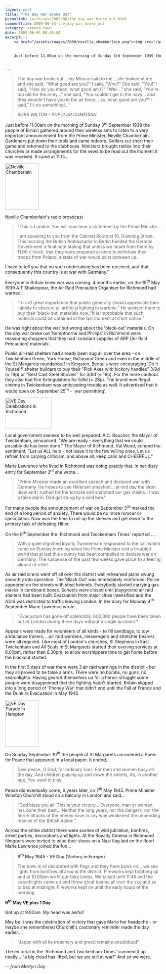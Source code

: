 ```yaml
---
layout: post
title: "The Day War Broke Out"
permalink: /archives/2009/06/the_day_war_broke_out.html
commentfile: 2009-06-04-the_day_war_broke_out
category: around_town
date: 2009-06-04 08:46:04
excerpt: |
    <a href="/assets/images/2009/neville_chamberlain.png"><img src="/assets/images/2009/neville_chamberlain-thumb.png" width="108" height="150" alt="Neville Chamberlain" class="photo right" /></a>
    
    
    Just before 11.00am on the morning of Sunday 3rd September 1939 the people of Britain gathered around their wireless sets to listen to a very important announcement from the Prime Minister, Neville Chamberlain. Gardeners put down their tools and came indoors. Golfers cut short their game and returned to the clubhouse. Ministers brought radios into their churches or made arrangements for the news to be read out the moment it was received. It came at 11.15...
    

---
```


> The day war broke out... my Missus said to me... she looked at me and she said, "What good are you?"
>  I said, "Who?"
>  She said, "You!"
>  I said, "How do you mean, what good am I?"
>  "Well..." she said, "You're too old for the army..." she said, "You couldn't get in the navy... and they wouldn't have you in the air force... so, what good are you?"
>  I said," I'll do something!..."
> 
> <cite>ROBB WILTON - POPULAR COMEDIAN</cite>

Just before 11.00am on the morning of Sunday 3<sup>rd</sup> September 1939 the people of Britain gathered around their wireless sets to listen to a very important announcement from the Prime Minister, Neville Chamberlain. Gardeners put down their tools and came indoors. Golfers cut short their game and returned to the clubhouse. Ministers brought radios into their churches or made arrangements for the news to be read out the moment it was received. It came at 11.15...

<a href="/assets/images/2009/neville_chamberlain.png"><img src="/assets/images/2009/neville_chamberlain-thumb.png" width="108" height="150" alt="Neville Chamberlain" class="photo right" /></a>

<a href="https://stmargarets.london/images/Chamberlain.mp3" title="Neville Chamberlain radio broadcast" >Neville Chamberlain's radio broadcast</a>

> "This is London. You will now hear a statement by the Prime Minister...
> 
>  I am speaking to you from the Cabinet Room at 10, Downing Street.
> This morning the British Ambassador in Berlin handed the German Government a final note stating that unless we heard from them by 11.00 o'clock. that they were prepared at once to withdraw their troops from Poland, a state of war would exist between us.

I have to tell you that no such undertaking has been received, and that consequently this country is at war with Germany."

Everyone in Britain knew war was coming. 4 months earlier, on the 19<sup>th</sup> May 1939 A.T Shakespear, the Air Raid Precaution Organiser for Richmond had warned.

> "It is of great importance that public generally should appreciate their liability to obscure all artificial lighting in wartime." He advised them to buy their 'black-out' materials now.."It is improbable that such material could be obtained at the last moment at short notice."

He was right about the war but wrong about the 'black-out' materials. On the day war broke out 'Kempthorne and Phillips' in Richmond were reassuring shoppers that they had 'constant supplies of ARP (Air Raid Precaution) materials'.

Public air-raid shelters had already been dug all over the area - on Twickenham Green, York House, Richmond Green and even in the middle of the St Margarets roundabout! In Kingston, Bentalls were encouraging 'Do It Yourself' shelter builders to buy their "Pick Axes with hickory handles" 3/9d (= 19p) or "Best Cast Steel Shovels" for 3/6d (= 18p). For the more cautious they also had Fire Extinguishers for 5/6d (= 28p). The brand new Regal cinema in Twickenham was anticipating trouble as well. It advertised that it would open on September 25<sup>th</sup> - 'war permitting'.

<a href="/assets/images/2009/ve_cele_richmond.png"><img src="/assets/images/2009/ve_cele_richmond-thumb.png" width="150" height="99" alt="VE Day Celebrations in Richmond" class="photo right" /></a>

Local government seemed to be well prepared. A.C. Boucher, the Mayor of Twickenham, announced. "We are ready - everything that we could possibly do has been done." The Mayor of Richmond, Val Wood, echoed the sentiment, "Let us ALL help - not leave it to the few willing ones. Let us refrain from carping criticism, and above all, keep calm and CHEERFUL."

Marie Lawrence who lived in Richmond was doing exactly that. In her diary entry for September 3<sup>rd</sup> she wrote...

> "Prime Minister made an excellent speech and declared war with Germany. He hopes to see Hitlerism smashed... at mid day the siren blew and I rushed for the tortoise and snatched our gas masks. It was a false alarm. Dad got stung by a wild bee."

For many people the announcement of war on September 3<sup>rd</sup> marked the end of a long period of anxiety. There would be no more rumour or speculation. Now was the time to roll up the sleeves and get down to the primary task of defeating Hitler.

On the 9<sup>th</sup> September the 'Richmond and Twickenham Times' reported ....

> With a quiet dignified loyalty Twickenham responded to the call which came on Sunday morning when the Prime Minister told a troubled world that at last this country has been compelled to declare war on Germany. The suspense of the past few weeks gave place to a feeling almost of relief.

As air raid sirens went off all over the district well rehearsed plans swung smoothly into operation. The 'Black Out' was immediately reinforced. Police appeared on the streets with steel helmets. Everybody started carrying gas masks in cardboard boxes. Schools were closed until playground air raid shelters had been built. Evacuation from major cities intensified and the A316 was restricted to traffic leaving London. In her diary for Monday 4<sup>th</sup> September Marie Lawrence wrote..

> "Evacuation has gone off splendidly. 600,000 people have been taken out of London during three days without a single accident."

Appeals were made for volunteers of all kinds - to fill sandbags, to tow ambulance trailers, ...air raid wardens, messengers and stretcher bearers were all required. Like most of London's churches, St Stephens in East Twickenham and All Souls in St Margarets started their evening services at 6.00pm, rather than 6.30pm, to allow worshippers time to get home before the blackout started.

In the first 5 days of war there were 3 air raid warnings in the district - but they all proved to be false alarms. There were no bombs, no guns, no searchlights. Having geared themselves up for a heroic struggle some people were disappointed that the fighting hadn't started. Britain slipped into a long period of 'Phoney War' that didn't end until the Fall of France and the Dunkirk Evacuation in May 1940.

<a href="/assets/images/2009/ve_parade_hampton.png"><img src="/assets/images/2009/ve_parade_hampton-thumb.png" width="109" height="150" alt="VE Day Parade in Hampton" class="photo right" /></a>

On Sunday September 10<sup>th</sup> the people of St Margarets considered a Poem for Peace that appeared in a local paper. It ended...

> Give peace, O God, for ordinary lives,
>  For men and women busy all the day,
>  And children playing up and down the streets,
>  As, in another age, You used to play.
> 
> 
 Peace did eventually come, 6 years later, on 7<sup>th</sup> May 1945. Prime Minister Winston Churchill stood on a balcony in London and said...

> "God bless you all. This is your victory... Everyone, man or woman, has done their best... Neither the long years, nor the dangers, nor the fierce attacks of the enemy have in any way weakened the unbending resolve of the British nation."

Across the entire district there were scenes of wild jubilation, bonfires, street parties, decorations and lights. At the Royalty Cinema in Richmond filmgoers were invited to wipe their shoes on a Nazi flag laid on the floor!
Marie Lawrence joined the fun...

> **8<sup>th</sup> May 1945 - VE Day (Victory in Europe)**
> 
> The town is all decorated with flags and they have bows on... we see lights from bonfires all around the district. Fireworks kept bobbing up and at 10.00pm we lit our fairy lamps. We talked until 11.45 and the searchlights came up and threw great beams all over the sky and so to bed at midnight. Fireworks kept on until the early hours of the morning.

**9<sup>th</sup> May VE plus 1 Day**

Got up at 9.00am. My head was awful!

May be it was the celebration of victory that gave Marie her headache - or maybe she remembered Churchill's cautionary reminder made the day earlier....

> "Japan with all its treachery and greed remains unsubdued"

The editorial in the 'Richmond and Twickenham Times' summed it up neatly... "a big cloud has lifted, but we are still at war!" And so we were.

<cite>-- from Martyn Day</cite>
